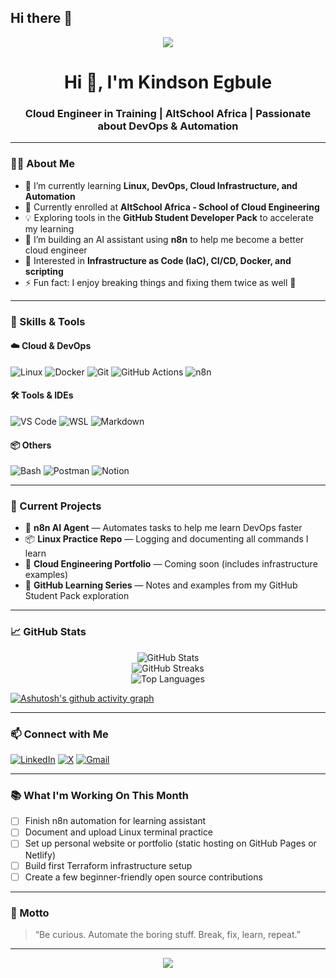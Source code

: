 ## Hi there 👋

<p align="center">
  <img src="https://readme-typing-svg.herokuapp.com?font=Fira+Code&weight=500&pause=1000&center=true&vCenter=true&width=435&lines=Cloud+Engineer+in+Training;Linux+Lover+%7C+DevOps+Student;Always+Automating+Something;Learning+n8n%2C+Terraform%2C+CI%2FCD" />
</p>


<h1 align="center">Hi 👋, I'm Kindson Egbule</h1>
<h3 align="center">Cloud Engineer in Training | AltSchool Africa | Passionate about DevOps & Automation</h3>

---

### 🧑‍💻 About Me

- 🌱 I’m currently learning **Linux, DevOps, Cloud Infrastructure, and Automation**
- 🧠 Currently enrolled at **AltSchool Africa - School of Cloud Engineering**
- 💡 Exploring tools in the **GitHub Student Developer Pack** to accelerate my learning
- 🔭 I’m building an AI assistant using **n8n** to help me become a better cloud engineer
- 📌 Interested in **Infrastructure as Code (IaC), CI/CD, Docker, and scripting**
- ⚡ Fun fact: I enjoy breaking things and fixing them twice as well 🚀

---

### 💼 Skills & Tools

#### ☁️ Cloud & DevOps
![Linux](https://img.shields.io/badge/Linux-FCC624?logo=linux&logoColor=black&style=for-the-badge)
![Docker](https://img.shields.io/badge/Docker-2496ED?logo=docker&logoColor=white&style=for-the-badge)
![Git](https://img.shields.io/badge/Git-F05032?logo=git&logoColor=white&style=for-the-badge)
![GitHub Actions](https://img.shields.io/badge/GitHub_Actions-2088FF?logo=githubactions&logoColor=white&style=for-the-badge)
![n8n](https://img.shields.io/badge/n8n-FF6D00?logo=n8n&logoColor=white&style=for-the-badge)

#### 🛠️ Tools & IDEs
![VS Code](https://img.shields.io/badge/VS_Code-007ACC?logo=visualstudiocode&logoColor=white&style=for-the-badge)
![WSL](https://img.shields.io/badge/WSL-008080?style=for-the-badge&logo=windows&logoColor=white)
![Markdown](https://img.shields.io/badge/Markdown-000000?logo=markdown&style=for-the-badge)

#### 📦 Others
![Bash](https://img.shields.io/badge/Bash-121011?logo=gnubash&logoColor=white&style=for-the-badge)
![Postman](https://img.shields.io/badge/Postman-FF6C37?logo=postman&logoColor=white&style=for-the-badge)
![Notion](https://img.shields.io/badge/Notion-000000?logo=notion&logoColor=white&style=for-the-badge)

---

### 📘 Current Projects

- 🧠 **n8n AI Agent** — Automates tasks to help me learn DevOps faster
- 📦 **Linux Practice Repo** — Logging and documenting all commands I learn
- 📂 **Cloud Engineering Portfolio** — Coming soon (includes infrastructure examples)
- 📌 **GitHub Learning Series** — Notes and examples from my GitHub Student Pack exploration

---

### 📈 GitHub Stats

<p align="center">
  <img src="https://github-readme-stats.vercel.app/api?username=Kindee18&show_icons=true&theme=radical" alt="GitHub Stats" />
  <br>
  <img src="https://streak-stats.demolab.com/?user=Kindee18&theme=radical" alt="GitHub Streaks" />
  <br>
  <img src="https://github-readme-stats.vercel.app/api/top-langs/?username=Kindee18&layout=compact&theme=radical" alt="Top Languages" />
</p>

[![Ashutosh's github activity graph](https://github-readme-activity-graph.vercel.app/graph?username=yourusername&theme=react-dark)](https://github.com/ashutosh00710/github-readme-activity-graph)

---

### 📫 Connect with Me

[![LinkedIn](https://img.shields.io/badge/LinkedIn-%230077B5?style=for-the-badge&logo=linkedin&logoColor=white)](https://www.linkedin.com/in/kindson-egbule-6b5768308)
[![X](https://img.shields.io/badge/X-000000?style=for-the-badge&logo=x&logoColor=white)](https://x.com/n_kindson)
[![Gmail](https://img.shields.io/badge/Gmail-D14836?style=for-the-badge&logo=gmail&logoColor=white)](mailto:kindsonegbule18@gmail.com)

---

### 📚 What I'm Working On This Month

- [ ] Finish n8n automation for learning assistant  
- [ ] Document and upload Linux terminal practice  
- [ ] Set up personal website or portfolio (static hosting on GitHub Pages or Netlify)  
- [ ] Build first Terraform infrastructure setup  
- [ ] Create a few beginner-friendly open source contributions  

---

### 🧠 Motto
> “Be curious. Automate the boring stuff. Break, fix, learn, repeat.”

---

<p align="center">
  <img src="https://readme-typing-svg.herokuapp.com?font=Fira+Code&duration=2000&pause=1000&center=true&width=435&lines=Cloud+Engineer+in+Training;Linux+Lover;Open+Source+Enthusiast;Always+Learning+Something+New" />
</p>

<!--
**Kindee18/Kindee18** is a ✨ _special_ ✨ repository because its `README.md` (this file) appears on your GitHub profile.

Here are some ideas to get you started:

- 🔭 I’m currently working on ...
- 🌱 I’m currently learning ...
- 👯 I’m looking to collaborate on ...
- 🤔 I’m looking for help with ...
- 💬 Ask me about ...
- 📫 How to reach me: ...
- 😄 Pronouns: ...
- ⚡ Fun fact: ...
-->
